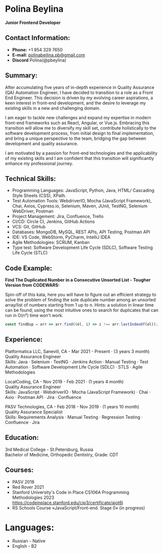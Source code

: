 # Polina Beylina
**Junior Frontend Developer**


## Contact Information:
- **Phone:** +1 954 329 7650
- **E-mail:** polinabeilina.pb@gmail.com
- **Discord** Polina(@pbeylina)


## Summary:
After accumulating five years of in-depth experience in Quality Assurance (QA) Automation Engineer, I have decided to transition to a role as a Front End Engineer. This decision is driven by my evolving career aspirations, a keen interest in front-end development, and the desire to leverage my existing skills in a new and challenging domain.

I am eager to tackle new challenges and expand my expertise in modern front-end frameworks such as React, Angular, or Vue.js. Embracing this transition will allow me to diversify my skill set, contribute holistically to the software development process, from initial design to final implementation, and bring a unique perspective to the team, bridging the gap between development and quality assurance.

I am motivated by a passion for front-end technologies and the applicability of my existing skills and I am confident that this transition will significantly enhance my professional journey.


## Technical Skills:
- Programming Languages: JavaScript, Python, Java, HTML/ Cascading Style Sheets (CSS), XPath.
- Test Automation Tools: WebdriverIO, Mocha (JavaScript Framework), Chai, Axios, Cypress.io, Selenium, Maven, JUnit, TestNG, Selenium WebDriver, Postman
- Project Management: Jira, Confluence, Trello
- CI/CD: Circle CI, Jenkins, GitHub Actions
- VCS: Git, GitHub
- Databases: MongoDB, MySQL, REST APIs, API Testing, Postman API
- IDE: VS Code, WebStorm, PyCharm, IntelliJ IDEA
- Agile Methodologies: SCRUM, Kanban
- Type test: Software Development Life Cycle (SDLC), Software Testing Life Cycle (STLC)


## Code Example:
**Find The Duplicated Number in a Consecutive Unsorted List - Tougher Version from CODEWARS:**

Spin-off of this kata, here you will have to figure out an efficient strategy to solve the problem of finding the sole duplicate number among an unsorted array/list of numbers starting from 1 up to n. Hints: a solution in linear time can be found; using the most intuitive ones to search for duplicates that can run in O(n²) time won't work.
```javascript
const findDup = arr => arr.find((el, i) => i !== arr.lastIndexOf(el));
```

## Experience:
Platformatica LLC, Sanevill, CA - Mar 2021 - Present · (3 years 3 month)\
Quality Assurance Engineer\
Skills: Java · Selenium · TestNG · Jenkins Action · Manual Testing · Test Automation · Software Development Life Cycle (SDLC) · STLS · Agile Methodologies

LocalCoding, CA - Nov 2019 - Feb 2021 · (1 years 4 month)\
Quality Assurance Engineer\
Skills: JavaScript · WebdriverIO · Mocha (JavaScript Framework) · Chai · Axio · Postman API · Jira · Confluence

PASV Technologies, CA - Feb 2018 - Nov 2019 · (1 years 10 month)\
Quality Assurance Specialist\
Skills: Requirements Analysis · Manual Testing · Regression Testing · Confluence · Jira


## Education:
3rd Medical College - St.Petersburg, Russia\
Bachelor of Medicine, Orthopedic Dentistry, Grade: CDT


## Courses:
- PASV 2018
- Red Rover 2021
- Stanford University's Code in Place CS106A Programming Methodologies 2023 https://codeinplace.stanford.edu/cip3/certificate/ajot6i
- RS Schools Course «JavaScript/Front-end. Stage 0» (in progress)


# Languages:
- Russian - Native
- English - B2
